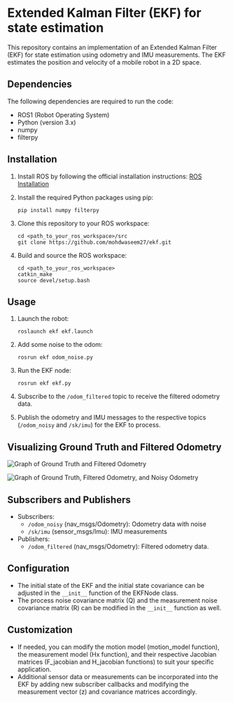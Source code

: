 # Extended Kalman Filter (EKF) for state estimation

This repository contains an implementation of an Extended Kalman Filter (EKF) for state estimation using odometry and IMU measurements. The EKF estimates the position and velocity of a mobile robot in a 2D space.

## Dependencies

The following dependencies are required to run the code:

- ROS1 (Robot Operating System)
- Python (version 3.x)
- numpy
- filterpy

## Installation

1. Install ROS by following the official installation instructions: [ROS Installation](http://wiki.ros.org/ROS/Installation)

2. Install the required Python packages using pip:

   ```
   pip install numpy filterpy
   ```


3. Clone this repository to your ROS workspace:

   ```
   cd <path_to_your_ros_workspace>/src
   git clone https://github.com/mohdwaseem27/ekf.git
   ```

4. Build and source the ROS workspace:
   ```
   cd <path_to_your_ros_workspace>
   catkin_make
   source devel/setup.bash
   ```

## Usage
1. Launch the robot:
   ```
   roslaunch ekf ekf.launch
   ```

2. Add some noise to the odom:
   ```
   rosrun ekf odom_noise.py
   ```
3. Run the EKF node:
   ```
   rosrun ekf ekf.py
   ```
4. Subscribe to the `/odom_filtered` topic to receive the filtered odometry data.

5. Publish the odometry and IMU messages to the respective topics (`/odom_noisy` and `/sk/imu`) for the EKF to process.


## Visualizing Ground Truth and Filtered Odometry
![Graph of Ground Truth and Filtered Odometry](videos/ekf.gif)

![Graph of Ground Truth, Filtered Odometry, and Noisy Odometry](videos/ekf_noise.gif)

## Subscribers and Publishers
- Subscribers:
   - `/odom_noisy` (nav_msgs/Odometry): Odometry data with noise
   - `/sk/imu` (sensor_msgs/Imu): IMU measurements
- Publishers:
   - `/odom_filtered` (nav_msgs/Odometry): Filtered odometry data.
## Configuration

- The initial state of the EKF and the initial state covariance can be adjusted in the `__init__` function of the EKFNode class.
- The process noise covariance matrix (Q) and the measurement noise covariance matrix (R) can be modified in the `__init__` function as well.

## Customization

- If needed, you can modify the motion model (motion_model function), the measurement model (Hx function), and their respective Jacobian matrices (F_jacobian and H_jacobian functions) to suit your specific application.
- Additional sensor data or measurements can be incorporated into the EKF by adding new subscriber callbacks and modifying the measurement vector (z) and covariance matrices accordingly.

